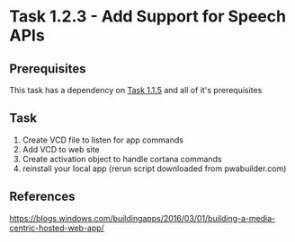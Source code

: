 # Task 1.2.3 - Add Support for Speech APIs

## Prerequisites 


This task has a dependency on [Task 1.1.5](115_Add_WIndows_Features.md) and all of it's prerequisites


## Task 

1. Create VCD file to listen for app commands
2. Add VCD to web site
3. Create activation object to handle cortana commands
4. reinstall your local app (rerun script downloaded from pwabuilder.com)

## References

https://blogs.windows.com/buildingapps/2016/03/01/building-a-media-centric-hosted-web-app/


